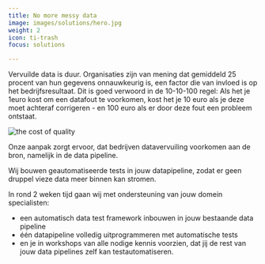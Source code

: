 ```yaml
---
title: No more messy data
image: images/solutions/hero.jpg
weight: 2
icon: ti-trash
focus: solutions

---
```

Vervuilde data is duur. Organisaties zijn van mening dat gemiddeld 25 procent van hun gegevens onnauwkeurig is, een factor die van invloed is op het bedrijfsresultaat. Dit is goed verwoord in de 10-10-100 regel: Als het je  1euro kost om een datafout te voorkomen, kost het je 10 euro als je deze moet achteraf corrigeren - en 100 euro als er door deze fout een probleem ontstaat.

![](/images/screen-shot-2020-09-28-at-20-52-21.png "the cost of quality")

Onze aanpak zorgt ervoor, dat bedrijven datavervuiling voorkomen aan de bron, namelijk in de data pipeline.

Wij bouwen geautomatiseerde tests in jouw datapipeline, zodat er geen druppel vieze data meer binnen kan stromen.

In rond 2 weken tijd gaan wij met ondersteuning van jouw domein specialisten:

* een automatisch data test framework inbouwen in jouw bestaande data pipeline
* één datapipeline volledig uitprogrammeren met automatische tests
* en je in workshops van alle nodige kennis voorzien, dat jij de rest van jouw data pipelines zelf kan testautomatiseren.